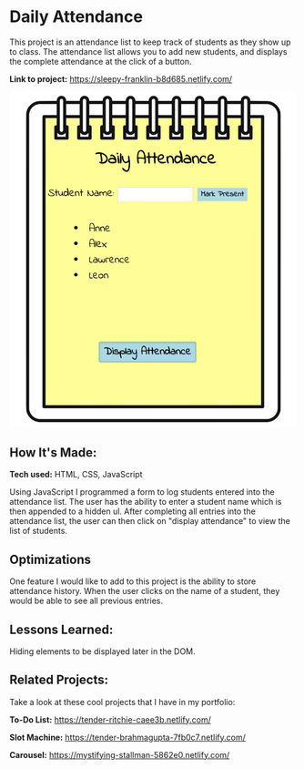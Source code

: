 # Daily Attendance
This project is an attendance list to keep track of students as they show up to class. The attendance list allows you to add new students, and displays the complete attendance at the click of a button.

**Link to project:** https://sleepy-franklin-b8d685.netlify.com/

![alt tag](screencap.png)

## How It's Made:

**Tech used:** HTML, CSS, JavaScript

Using JavaScript I programmed a form to log students entered into the attendance list. The user has the ability to enter a student name which is then appended to a hidden ul. After completing all entries into the attendance list, the user can then click on "display attendance" to view the list of students.

## Optimizations

One feature I would like to add to this project is the ability to store attendance history. When the user clicks on the name of a student, they would be able to see all previous entries.

## Lessons Learned:

Hiding elements to be displayed later in the DOM.

## Related Projects:
Take a look at these cool projects that I have in my portfolio:

**To-Do List:** https://tender-ritchie-caee3b.netlify.com/

**Slot Machine:** https://tender-brahmagupta-7fb0c7.netlify.com/

**Carousel:** https://mystifying-stallman-5862e0.netlify.com/
